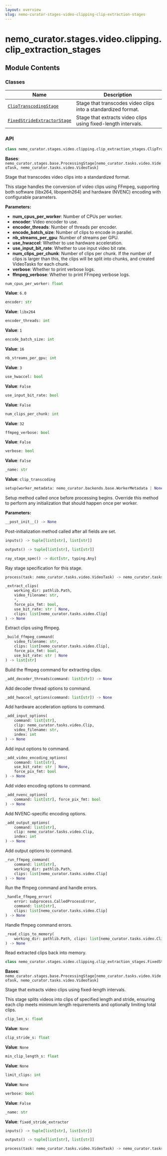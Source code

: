 ```yaml
---
layout: overview
slug: nemo-curator-stages-video-clipping-clip-extraction-stages
---
```


# nemo_curator.stages.video.clipping.clip_extraction_stages



## Module Contents

### Classes

| Name | Description |
|------|-------------|
| [`ClipTranscodingStage`](#nemo_curatorstagesvideoclippingclip_extraction_stagescliptranscodingstage) | Stage that transcodes video clips into a standardized format. |
| [`FixedStrideExtractorStage`](#nemo_curatorstagesvideoclippingclip_extraction_stagesfixedstrideextractorstage) | Stage that extracts video clips using fixed-length intervals. |

### API

```python
class nemo_curator.stages.video.clipping.clip_extraction_stages.ClipTranscodingStage
```

**Bases**: `nemo_curator.stages.base.ProcessingStage[nemo_curator.tasks.video.VideoTask, nemo_curator.tasks.video.VideoTask]`

Stage that transcodes video clips into a standardized format.

This stage handles the conversion of video clips using FFmpeg, supporting both
software (libx264, libopenh264) and hardware (NVENC) encoding with configurable parameters.

**Parameters:**

- **num_cpus_per_worker**: Number of CPUs per worker.
- **encoder**: Video encoder to use.
- **encoder_threads**: Number of threads per encoder.
- **encode_batch_size**: Number of clips to encode in parallel.
- **nb_streams_per_gpu**: Number of streams per GPU.
- **use_hwaccel**: Whether to use hardware acceleration.
- **use_input_bit_rate**: Whether to use input video bit rate.
- **num_clips_per_chunk**: Number of clips per chunk. If the number of clips is larger than this, the clips will be split into chunks, and created VideoTasks for each chunk.
- **verbose**: Whether to print verbose logs.
- **ffmpeg_verbose**: Whether to print FFmpeg verbose logs.

```python
num_cpus_per_worker: float
```

**Value**: `6.0`


```python
encoder: str
```

**Value**: `libx264`


```python
encoder_threads: int
```

**Value**: `1`


```python
encode_batch_size: int
```

**Value**: `16`


```python
nb_streams_per_gpu: int
```

**Value**: `3`


```python
use_hwaccel: bool
```

**Value**: `False`


```python
use_input_bit_rate: bool
```

**Value**: `False`


```python
num_clips_per_chunk: int
```

**Value**: `32`


```python
ffmpeg_verbose: bool
```

**Value**: `False`


```python
verbose: bool
```

**Value**: `False`


```python
_name: str
```

**Value**: `clip_transcoding`


```python
setup(worker_metadata: nemo_curator.backends.base.WorkerMetadata | None = None) -> None
```

Setup method called once before processing begins.
Override this method to perform any initialization that should
happen once per worker.

**Parameters:**


```python
__post_init__() -> None
```

Post-initialization method called after all fields are set.


```python
inputs() -> tuple[list[str], list[str]]
```


```python
outputs() -> tuple[list[str], list[str]]
```


```python
ray_stage_spec() -> dict[str, typing.Any]
```

Ray stage specification for this stage.


```python
process(task: nemo_curator.tasks.video.VideoTask) -> nemo_curator.tasks.video.VideoTask
```


```python
_extract_clips(
    working_dir: pathlib.Path,
    video_filename: str,
    *,
    force_pix_fmt: bool,
    use_bit_rate: str | None,
    clips: list[nemo_curator.tasks.video.Clip]
) -> None
```

Extract clips using ffmpeg.


```python
_build_ffmpeg_command(
    video_filename: str,
    clips: list[nemo_curator.tasks.video.Clip],
    force_pix_fmt: bool,
    use_bit_rate: str | None
) -> list[str]
```

Build the ffmpeg command for extracting clips.


```python
_add_decoder_threads(command: list[str]) -> None
```

Add decoder thread options to command.


```python
_add_hwaccel_options(command: list[str]) -> None
```

Add hardware acceleration options to command.


```python
_add_input_options(
    command: list[str],
    clip: nemo_curator.tasks.video.Clip,
    video_filename: str,
    index: int
) -> None
```

Add input options to command.


```python
_add_video_encoding_options(
    command: list[str],
    use_bit_rate: str | None,
    force_pix_fmt: bool
) -> None
```

Add video encoding options to command.


```python
_add_nvenc_options(
    command: list[str], force_pix_fmt: bool
) -> None
```

Add NVENC-specific encoding options.


```python
_add_output_options(
    command: list[str],
    clip: nemo_curator.tasks.video.Clip,
    index: int
) -> None
```

Add output options to command.


```python
_run_ffmpeg_command(
    command: list[str],
    working_dir: pathlib.Path,
    clips: list[nemo_curator.tasks.video.Clip]
) -> None
```

Run the ffmpeg command and handle errors.


```python
_handle_ffmpeg_error(
    error: subprocess.CalledProcessError,
    command: list[str],
    clips: list[nemo_curator.tasks.video.Clip]
) -> None
```

Handle ffmpeg command errors.


```python
_read_clips_to_memory(
    working_dir: pathlib.Path, clips: list[nemo_curator.tasks.video.Clip]
) -> None
```

Read extracted clips back into memory.


```python
class nemo_curator.stages.video.clipping.clip_extraction_stages.FixedStrideExtractorStage
```

**Bases**: `nemo_curator.stages.base.ProcessingStage[nemo_curator.tasks.video.VideoTask, nemo_curator.tasks.video.VideoTask]`

Stage that extracts video clips using fixed-length intervals.

This stage splits videos into clips of specified length and stride, ensuring
each clip meets minimum length requirements and optionally limiting total clips.

```python
clip_len_s: float
```

**Value**: `None`


```python
clip_stride_s: float
```

**Value**: `None`


```python
min_clip_length_s: float
```

**Value**: `None`


```python
limit_clips: int
```

**Value**: `None`


```python
verbose: bool
```

**Value**: `False`


```python
_name: str
```

**Value**: `fixed_stride_extractor`


```python
inputs() -> tuple[list[str], list[str]]
```


```python
outputs() -> tuple[list[str], list[str]]
```


```python
process(task: nemo_curator.tasks.video.VideoTask) -> nemo_curator.tasks.video.VideoTask
```

